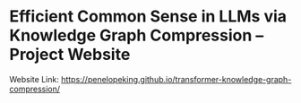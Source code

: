 # Efficient Common Sense in LLMs via Knowledge Graph Compression – Project Website

Website Link: https://penelopeking.github.io/transformer-knowledge-graph-compression/ 